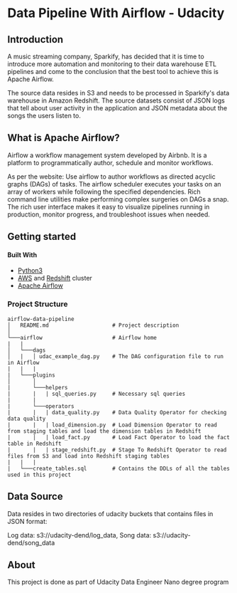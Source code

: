 # Data Pipeline With Airflow - Udacity

## Introduction

A music streaming company, Sparkify, has decided that it is time to introduce more automation and monitoring to their data warehouse ETL pipelines and come to the conclusion that the best tool to achieve this is Apache Airflow.

The source data resides in S3 and needs to be processed in Sparkify's data warehouse in Amazon Redshift. The source datasets consist of JSON logs that tell about user activity in the application and JSON metadata about the songs the users listen to.

## What is Apache Airflow?
Airflow a workflow management system developed by Airbnb. It is a platform to programmatically author, schedule and monitor workflows.

As per the website:
Use airflow to author workflows as directed acyclic graphs (DAGs) of tasks. The airflow scheduler executes your tasks on an array of workers while following the specified dependencies. Rich command line utilities make performing complex surgeries on DAGs a snap. The rich user interface makes it easy to visualize pipelines running in production, monitor progress, and troubleshoot issues when needed.

## Getting started

#### Built With

* [Python3](https://www.python.org/downloads/)
* [AWS](https://aws.amazon.com/) and [Redshift](https://aws.amazon.com/redshift/) cluster
* [Apache Airflow](https://airflow.apache.org/)

### Project Structure
```
airflow-data-pipeline
│   README.md                    # Project description
│   
└───airflow                      # Airflow home
|   |               
│   └───dags                     
│   |   │ udac_example_dag.py  	 # The DAG configuration file to run in Airflow
|   |   |
|   └───plugins
│       │  
|       └───helpers
|       |   | sql_queries.py     # Necessary sql queries
|       |
|       └───operators
|       |   | data_quality.py    # Data Quality Operator for checking data quality
|       |   | load_dimension.py  # Load Dimension Operator to read from staging tables and load the dimension tables in Redshift
|       |   | load_fact.py       # Load Fact Operator to load the fact table in Redshift
|       |   | stage_redshift.py  # Stage To Redshift Operator to read files from S3 and load into Redshift staging tables
|   |   |
|   └───create_tables.sql		 # Contains the DDLs of all the tables used in this project

```
## Data Source

Data resides in two directories of udacity buckets that contains files in JSON format:

Log data: s3://udacity-dend/log_data, 
Song data: s3://udacity-dend/song_data

## About
This project is done as part of Udacity Data Engineer Nano degree program
